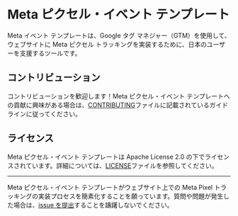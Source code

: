 # Meta ピクセル・イベント テンプレート

Meta イベント テンプレートは、Google タグ マネジャー（GTM）を使用して、ウェブサイトに Meta ピクセル トラッキングを実装するために、日本のユーザーを支援するツールです。

## コントリビューション

コントリビューションを歓迎します！Meta ピクセル・イベント テンプレートへの貢献に興味がある場合は、[CONTRIBUTING](https://github.com/BruceClayJapan/meta-pixel-event-tag-template/blob/master/CONTRIBUTING.md)ファイルに記載されているガイドラインに従ってください。

## ライセンス

Meta ピクセル・イベント テンプレートは Apache License 2.0 の下でライセンスされています。詳細については、[LICENSE](https://github.com/BruceClayJapan/meta-pixel-event-tag-template/blob/master/LICENSE)ファイルを参照してください。

---

Meta ピクセル・イベント テンプレートがウェブサイト上での Meta Pixel トラッキングの実装プロセスを簡素化することを願っています。質問や問題が発生した場合は、[issue を提出](https://github.com/BruceClayJapan/meta-pixel-event-tag-template/issues)することを躊躇しないでください。
